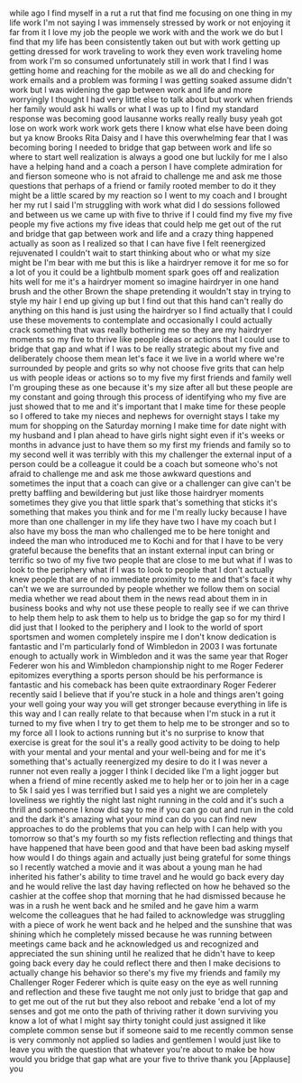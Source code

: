 
while ago I find myself in a rut a rut
that find me focusing on one thing in my
life work I&#39;m not saying I was immensely
stressed by work or not enjoying it far
from it I love my job
the people we work with and the work we
do but I find that my life has been
consistently taken out but with work
getting up getting dressed for work
traveling to work they even work
traveling home from work I&#39;m so consumed
unfortunately still in work that I find
I was getting home and reaching for the
mobile as we all do and checking for
work emails and a problem was forming I
was getting soaked assume didn&#39;t work
but I was widening the gap between work
and life and more worryingly I thought I
had very little else to talk about but
work when friends her family would ask
hi walls or what I was up to I find my
standard response was becoming good
lausanne works really really busy yeah
got lose on work work work work gets
there I know what else have been doing
but ya know Brooks Rita Daisy and I have
this overwhelming fear that I was
becoming boring I needed to bridge that
gap between work and life so where to
start
well realization is always a good one
but luckily for me I also have a helping
hand and a coach a person I have
complete admiration for and fierson
someone who is not afraid to challenge
me and ask me those questions that
perhaps of a friend or family rooted
member to do it they might be a little
scared by my reaction so I went to my
coach and I brought her my rut I said
I&#39;m struggling with work what did I do
sessions followed and between us we came
up with five to thrive if I could find
my five my five people my five actions
my five ideas that could help me get out
of the rut and bridge that gap between
work and life and a crazy thing happened
actually as soon as I realized so that I
can have five I felt reenergized
rejuvenated I couldn&#39;t wait to start
thinking about who or what my size might
be I&#39;m bear with me but this is
like a hairdryer remove it for me so for
a lot of you it could be a lightbulb
moment spark goes off and realization
hits well for me it&#39;s a hairdryer moment
so imagine hairdryer in one hand brush
and the other Brown the shape pretending
it wouldn&#39;t stay in trying to style my
hair I end up giving up but I find out
that this hand can&#39;t really do anything
on this hand is just using the hairdryer
so I find actually that I could use
these movements to contemplate and
occasionally I could actually crack
something that was really bothering me
so they are my hairdryer moments so my
five to thrive like people ideas or
actions that I could use to bridge that
gap and what if I was to be really
strategic about my five and deliberately
choose them mean let&#39;s face it we live
in a world where we&#39;re surrounded by
people and grits so why not choose five
grits that can help us with people ideas
or actions so to my five my first
friends and family
well I&#39;m grouping these as one because
it&#39;s my size after all but these people
are my constant and going through this
process of identifying who my five are
just showed that to me and it&#39;s
important that I make time for these
people so I offered to take my nieces
and nephews for overnight stays I take
my mum for shopping on the Saturday
morning I make time for date night with
my husband and I plan ahead to have
girls night sight even if it&#39;s weeks or
months in advance just to have them so
my first my friends and family so to my
second well it was terribly with this my
challenger the external input of a
person could be a colleague it could be
a coach but someone who&#39;s not afraid to
challenge me and ask me those awkward
questions and sometimes the input that a
coach can give or a challenger can give
can&#39;t be pretty baffling and bewildering
but just like those hairdryer moments
sometimes they give you that little
spark that&#39;s something that sticks it&#39;s
something that makes you think and for
me I&#39;m really lucky because I have more
than one challenger in my life they have
two I have my coach but I also have my
boss the man who challenged me to be
here tonight
and indeed the man who introduced me to
Kochi and for that I have to be very
grateful because the benefits that an
instant external input can bring or
terrific so two of my five two people
that are close to me but what if I was
to look to the periphery what if I was
to look to people that I don&#39;t actually
knew people that are of no immediate
proximity to me and that&#39;s face it why
can&#39;t we we are surrounded by people
whether we follow them on social media
whether we read about them in the news
read about them in in business books and
why not use these people to really see
if we can thrive to help them help to
ask them to help us to bridge the gap so
for my third I did just that I looked to
the periphery and I look to the world of
sport sportsmen and women completely
inspire me
I don&#39;t know dedication is fantastic and
I&#39;m particularly fond of Wimbledon in
2003 I was fortunate enough to actually
work in Wimbledon and it was the same
year that Roger Federer won his and
Wimbledon championship night to me Roger
Federer epitomizes everything a sports
person should be his performance is
fantastic and his comeback has been
quite extraordinary Roger Federer
recently said I believe that if you&#39;re
stuck in a hole and things aren&#39;t going
your well going your way you will get
stronger because everything in life is
this way and I can really relate to that
because when I&#39;m stuck in a rut it
turned to my five when I try to get them
to help me to be stronger and so to my
force all I look to actions running but
it&#39;s no surprise to know that exercise
is great for the soul it&#39;s a really good
activity to be doing to help with your
mental and your mental and your
well-being and for me it&#39;s something
that&#39;s actually reenergized my desire to
do it I was never a runner not even
really a jogger I think I decided like
I&#39;m a light jogger but when a friend of
mine recently asked me to help her or to
join her in a cage to 5k
I said yes I was terrified but I said
yes a night we are completely loveliness
we rightly the night last night running
in the cold
and it&#39;s such a thrill and someone I
know did say to me if you can go out and
run in the cold and the dark
it&#39;s amazing what your mind can do you
can find new approaches to do the
problems that you can help with I can
help with you tomorrow so that&#39;s my
fourth so my fists reflection reflecting
and things that have happened that have
been good and that have been bad asking
myself how would I do things again and
actually just being grateful for some
things so I recently watched a movie and
it was about a young man he had
inherited his father&#39;s ability to time
travel and he would go back every day
and he would relive the last day having
reflected on how he behaved so the
cashier at the coffee shop that morning
that he had dismissed because he was in
a rush he went back and he smiled and he
gave him a warm welcome the colleagues
that he had failed to acknowledge was
struggling with a piece of work he went
back and he helped and the sunshine that
was shining which he completely missed
because he was running between meetings
came back and he acknowledged us and
recognized and appreciated the sun
shining until he realized that he didn&#39;t
have to keep going back every day he
could reflect there and then I make
decisions to actually change his
behavior so there&#39;s my five my friends
and family my Challenger Roger Federer
which is quite easy on the eye as well
running and reflection and these five
taught me not only just to bridge that
gap and to get me out of the rut but
they also reboot and rebake &#39;end a lot
of my senses and got me onto the path of
thriving rather it down surviving you
know a lot of what I might say thirty
tonight could just assigned it like
complete common sense but if someone
said to me recently common sense is very
commonly not applied so ladies and
gentlemen I would just like to leave you
with the question that whatever you&#39;re
about to make be how would you bridge
that gap what are your five to thrive
thank you
[Applause]
you
